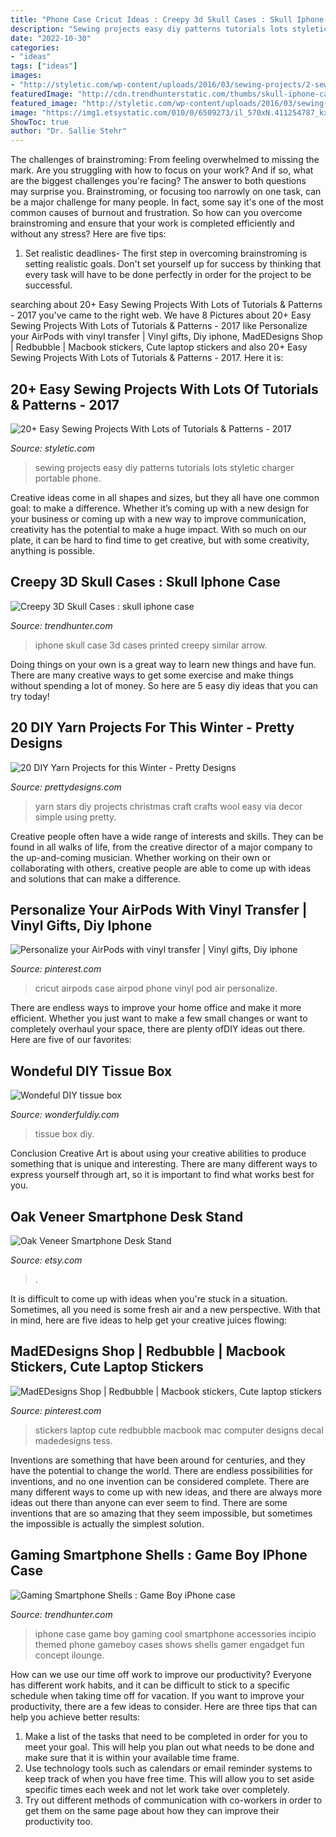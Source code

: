 ```yaml
---
title: "Phone Case Cricut Ideas : Creepy 3d Skull Cases : Skull Iphone Case"
description: "Sewing projects easy diy patterns tutorials lots styletic charger portable phone"
date: "2022-10-30"
categories:
- "ideas"
tags: ["ideas"]
images:
- "http://styletic.com/wp-content/uploads/2016/03/sewing-projects/2-sewing-projects.jpg"
featuredImage: "http://cdn.trendhunterstatic.com/thumbs/skull-iphone-case.jpeg"
featured_image: "http://styletic.com/wp-content/uploads/2016/03/sewing-projects/2-sewing-projects.jpg"
image: "https://img1.etsystatic.com/010/0/6509273/il_570xN.411254787_kx33.jpg"
ShowToc: true
author: "Dr. Sallie Stehr"
---
```



The challenges of brainstroming: From feeling overwhelmed to missing the mark.
Are you struggling with how to focus on your work? And if so, what are the biggest challenges you're facing? The answer to both questions may surprise you. Brainstroming, or focusing too narrowly on one task, can be a major challenge for many people. In fact, some say it's one of the most common causes of burnout and frustration. 
So how can you overcome brainstroming and ensure that your work is completed efficiently and without any stress? Here are five tips: 

1. Set realistic deadlines- The first step in overcoming brainstroming is setting realistic goals. Don't set yourself up for success by thinking that every task will have to be done perfectly in order for the project to be successful.

	

		
searching about 20+ Easy Sewing Projects With Lots of Tutorials &amp; Patterns - 2017 you've came to the right web. We have 8 Pictures about 20+ Easy Sewing Projects With Lots of Tutorials &amp; Patterns - 2017 like Personalize your AirPods with vinyl transfer | Vinyl gifts, Diy iphone, MadEDesigns Shop | Redbubble | Macbook stickers, Cute laptop stickers and also 20+ Easy Sewing Projects With Lots of Tutorials &amp; Patterns - 2017. Here it is:
		
    
## 20+ Easy Sewing Projects With Lots Of Tutorials &amp; Patterns - 2017

<img loading=lazy src="http://styletic.com/wp-content/uploads/2016/03/sewing-projects/2-sewing-projects.jpg" onerror="this.onerror=null;this.src='https://tse2.mm.bing.net/th?id=OIP.f4nmRLi-mBuubX84cbPOYgHaMO&amp;pid=15.1';" alt="20+ Easy Sewing Projects With Lots of Tutorials &amp; Patterns - 2017">

_Source: styletic.com_

>sewing projects easy diy patterns tutorials lots styletic charger portable phone. 

	

Creative ideas come in all shapes and sizes, but they all have one common goal: to make a difference. Whether it’s coming up with a new design for your business or coming up with a new way to improve communication, creativity has the potential to make a huge impact. With so much on our plate, it can be hard to find time to get creative, but with some creativity, anything is possible.

    
## Creepy 3D Skull Cases : Skull Iphone Case

<img loading=lazy src="http://cdn.trendhunterstatic.com/thumbs/skull-iphone-case.jpeg" onerror="this.onerror=null;this.src='https://tse3.mm.bing.net/th?id=OIP.lo9VVGuwRls4zpePFL2iiQHaJp&amp;pid=15.1';" alt="Creepy 3D Skull Cases : skull iphone case">

_Source: trendhunter.com_

>iphone skull case 3d cases printed creepy similar arrow. 

	

Doing things on your own is a great way to learn new things and have fun. There are many creative ways to get some exercise and make things without spending a lot of money. So here are 5 easy diy ideas that you can try today!

    
## 20 DIY Yarn Projects For This Winter - Pretty Designs

<img loading=lazy src="http://www.prettydesigns.com/wp-content/uploads/2015/11/Yarn-Stars.jpg" onerror="this.onerror=null;this.src='https://tse3.mm.bing.net/th?id=OIP.j1ZofXLDzNR1WU457ijW5AHaQL&amp;pid=15.1';" alt="20 DIY Yarn Projects for this Winter - Pretty Designs">

_Source: prettydesigns.com_

>yarn stars diy projects christmas craft crafts wool easy via decor simple using pretty. 

	

Creative people often have a wide range of interests and skills. They can be found in all walks of life, from the creative director of a major company to the up-and-coming musician. Whether working on their own or collaborating with others, creative people are able to come up with ideas and solutions that can make a difference.

    
## Personalize Your AirPods With Vinyl Transfer | Vinyl Gifts, Diy Iphone

<img loading=lazy src="https://i.pinimg.com/736x/9e/f1/03/9ef10372d4e129d9633e63f82b46d1cf.jpg" onerror="this.onerror=null;this.src='https://tse1.mm.bing.net/th?id=OIP.D9ItORc6KDtIGJbnrPTEPQHaHa&amp;pid=15.1';" alt="Personalize your AirPods with vinyl transfer | Vinyl gifts, Diy iphone">

_Source: pinterest.com_

>cricut airpods case airpod phone vinyl pod air personalize. 

	

There are endless ways to improve your home office and make it more efficient. Whether you just want to make a few small changes or want to completely overhaul your space, there are plenty ofDIY ideas out there. Here are five of our favorites: 

    
## Wondeful DIY Tissue Box

<img loading=lazy src="https://cdn.wonderfuldiy.com/wp-content/uploads/2014/03/Tissue-Box-f.jpg" onerror="this.onerror=null;this.src='https://tse3.mm.bing.net/th?id=OIP.2PH4cB9w-bpLDuZZWye_VAHaHa&amp;pid=15.1';" alt="Wondeful DIY tissue box">

_Source: wonderfuldiy.com_

>tissue box diy. 

	

Conclusion
Creative Art is about using your creative abilities to produce something that is unique and interesting. There are many different ways to express yourself through art, so it is important to find what works best for you.

    
## Oak Veneer Smartphone Desk Stand

<img loading=lazy src="https://img1.etsystatic.com/010/0/6509273/il_570xN.411254787_kx33.jpg" onerror="this.onerror=null;this.src='https://tse3.mm.bing.net/th?id=OIP.tE5csW2hs9KbZo9DS4NcBAHaLH&amp;pid=15.1';" alt="Oak Veneer Smartphone Desk Stand">

_Source: etsy.com_

>. 

	

It is difficult to come up with ideas when you're stuck in a situation. Sometimes, all you need is some fresh air and a new perspective. With that in mind, here are five ideas to help get your creative juices flowing: 

    
## MadEDesigns Shop | Redbubble | Macbook Stickers, Cute Laptop Stickers

<img loading=lazy src="https://i.pinimg.com/736x/8c/69/e4/8c69e46a8d98877e5396611c0dde32cf--stickers-gadgets.jpg" onerror="this.onerror=null;this.src='https://tse1.mm.bing.net/th?id=OIP.XwKzEKJGGY-jwOfs5PSkhwHaJ3&amp;pid=15.1';" alt="MadEDesigns Shop | Redbubble | Macbook stickers, Cute laptop stickers">

_Source: pinterest.com_

>stickers laptop cute redbubble macbook mac computer designs decal madedesigns tess. 

	

Inventions are something that have been around for centuries, and they have the potential to change the world. There are endless possibilities for inventions, and no one invention can be considered complete. There are many different ways to come up with new ideas, and there are always more ideas out there than anyone can ever seem to find. There are some inventions that are so amazing that they seem impossible, but sometimes the impossible is actually the simplest solution.

    
## Gaming Smartphone Shells : Game Boy IPhone Case

<img loading=lazy src="http://cdn.trendhunterstatic.com/thumbs/game-boy-iphone-case.jpeg" onerror="this.onerror=null;this.src='https://tse1.mm.bing.net/th?id=OIP.gWc4nUVCN9CwgvCdW1NQgwHaFP&amp;pid=15.1';" alt="Gaming Smartphone Shells : Game Boy iPhone case">

_Source: trendhunter.com_

>iphone case game boy gaming cool smartphone accessories incipio themed phone gameboy cases shows shells gamer engadget fun concept ilounge. 

	

How can we use our time off work to improve our productivity?
Everyone has different work habits, and it can be difficult to stick to a specific schedule when taking time off for vacation. If you want to improve your productivity, there are a few ideas to consider. Here are three tips that can help you achieve better results: 
1. Make a list of the tasks that need to be completed in order for you to meet your goal. This will help you plan out what needs to be done and make sure that it is within your available time frame. 
2. Use technology tools such as calendars or email reminder systems to keep track of when you have free time. This will allow you to set aside specific times each week and not let work take over completely. 
3. Try out different methods of communication with co-workers in order to get them on the same page about how they can improve their productivity too.

